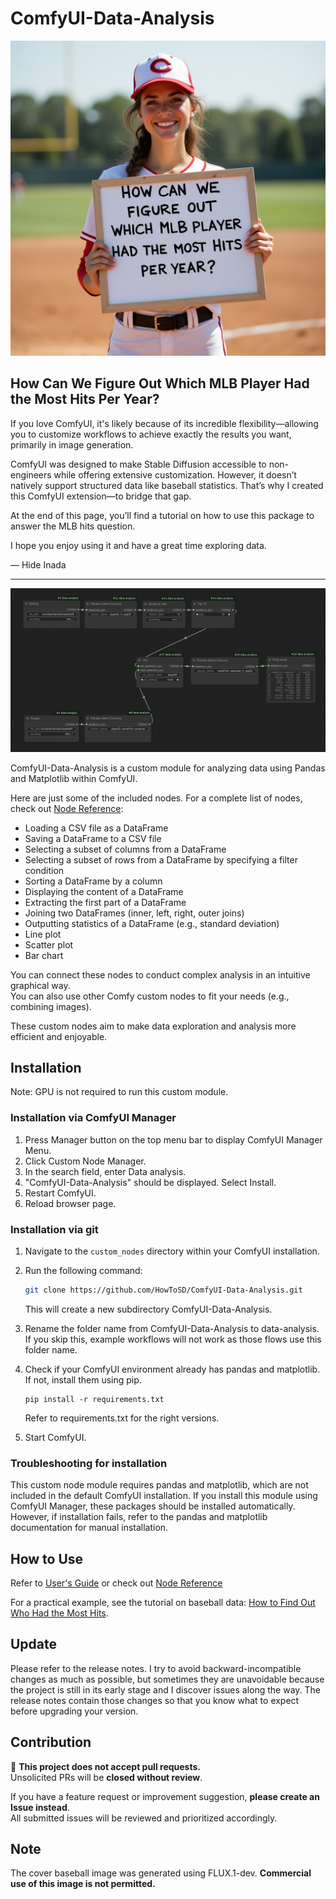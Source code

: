 # ComfyUI-Data-Analysis
![Baseball tutorial](docs/images/baseball_question.jpg)
## How Can We Figure Out Which MLB Player Had the Most Hits Per Year?

If you love ComfyUI, it's likely because of its incredible flexibility—allowing you to customize workflows to achieve exactly the results you want, primarily in image generation.  

ComfyUI was designed to make Stable Diffusion accessible to non-engineers while offering extensive customization. However, it doesn’t natively support structured data like baseball statistics. That’s why I created this ComfyUI extension—to bridge that gap.  

At the end of this page, you’ll find a tutorial on how to use this package to answer the MLB hits question.  

I hope you enjoy using it and have a great time exploring data.  

— Hide Inada  

<hr>

![Baseball tutorial](docs/images/baseball_final.png)

ComfyUI-Data-Analysis is a custom module for analyzing data using Pandas and Matplotlib within ComfyUI.

Here are just some of the included nodes. For a complete list of nodes, check out [Node Reference](docs/reference/node_reference.md):

- Loading a CSV file as a DataFrame
- Saving a DataFrame to a CSV file
- Selecting a subset of columns from a DataFrame
- Selecting a subset of rows from a DataFrame by specifying a filter condition
- Sorting a DataFrame by a column
- Displaying the content of a DataFrame
- Extracting the first part of a DataFrame
- Joining two DataFrames (inner, left, right, outer joins)
- Outputting statistics of a DataFrame (e.g., standard deviation)
- Line plot
- Scatter plot
- Bar chart

You can connect these nodes to conduct complex analysis in an intuitive graphical way.  
You can also use other Comfy custom nodes to fit your needs (e.g., combining images).

These custom nodes aim to make data exploration and analysis more efficient and enjoyable.

## Installation
Note: GPU is not required to run this custom module.

### Installation via ComfyUI Manager
1. Press Manager button on the top menu bar to display ComfyUI Manager Menu.
2. Click Custom Node Manager.
3. In the search field, enter Data analysis.
4. "ComfyUI-Data-Analysis" should be displayed. Select Install.
5. Restart ComfyUI.
6. Reload browser page.

### Installation via git
1. Navigate to the `custom_nodes` directory within your ComfyUI installation.
2. Run the following command:

    ```bash
    git clone https://github.com/HowToSD/ComfyUI-Data-Analysis.git
    ```
    This will create a new subdirectory ComfyUI-Data-Analysis.
3. Rename the folder name from ComfyUI-Data-Analysis to data-analysis.
   If you skip this, example workflows will not work as those flows use this folder name.
4. Check if your ComfyUI environment already has pandas and matplotlib. If not, install them using pip.
   ```
   pip install -r requirements.txt
   ```
   Refer to requirements.txt for the right versions.
5. Start ComfyUI.

### Troubleshooting for installation
This custom node module requires pandas and matplotlib, which are not included in the default ComfyUI installation. If you install this module using ComfyUI Manager, these packages should be installed automatically. However, if installation fails, refer to the pandas and matplotlib documentation for manual installation.

## How to Use
Refer to [User's Guide](docs/ug.md) or check out [Node Reference](docs/reference/node_reference.md)

For a practical example, see the tutorial on baseball data: [How to Find Out Who Had the Most Hits](docs/baseball_example1.md).

## Update
Please refer to the release notes. I try to avoid backward-incompatible changes as much as possible, but sometimes they are unavoidable because the project is still in its early stage and I discover issues along the way. The release notes contain those changes so that you know what to expect before upgrading your version.

## Contribution
🚫 **This project does not accept pull requests.**  
Unsolicited PRs will be **closed without review**.  

If you have a feature request or improvement suggestion, **please create an Issue instead**.  
All submitted issues will be reviewed and prioritized accordingly.

## Note  
The cover baseball image was generated using FLUX.1-dev. **Commercial use of this image is not permitted.**
